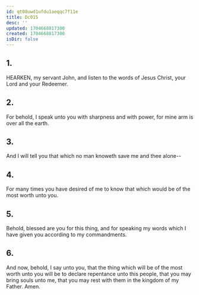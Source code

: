 ```yaml
---
id: qt08uwd1ufdu1aeqqc7f11e
title: Dc015
desc: ''
updated: 1704668817300
created: 1704668817300
isDir: false
---
```

## 1.
HEARKEN, my servant John, and listen to the words of Jesus Christ, your Lord and your Redeemer.
## 2.
For behold, I speak unto you with sharpness and with power, for mine arm is over all the earth.
## 3.
And I will tell you that which no man knoweth save me and thee alone--
## 4.
For many times you have desired of me to know that which would be of the most worth unto you.
## 5.
Behold, blessed are you for this thing, and for speaking my words which I have given you according to my commandments.
## 6.
And now, behold, I say unto you, that the thing which will be of the most worth unto you will be to declare repentance unto this people, that you may bring souls unto me, that you may rest with them in the kingdom of my Father. Amen.
